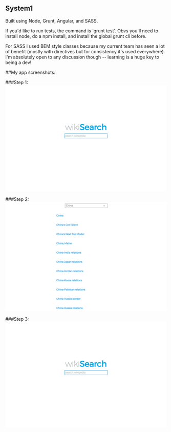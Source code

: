 ## System1

Built using Node, Grunt, Angular, and SASS.

If you'd like to run tests, the command is 'grunt test'. Obvs you'll need to install node, do a npm install, and install the global grunt cli before.

For SASS I used BEM style classes because my current team has seen a lot of benefit (mostly with directives but for consistency it's used everywhere). I'm absolutely open to any discussion though -- learning is a huge key to being a dev!


##My app screenshots:

###Step 1:
![alt text](images/Step1.png)

###Step 2:
![alt text](images/Step2.png)

###Step 3:
![alt text](images/Step1.png)